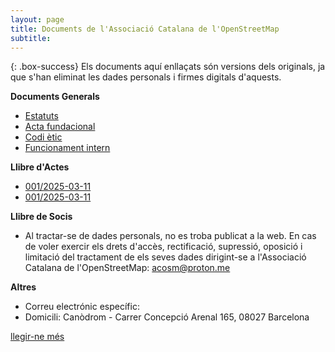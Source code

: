 ```yaml
---
layout: page
title: Documents de l'Associació Catalana de l'OpenStreetMap
subtitle: 
---
```


{: .box-success} Els documents aquí enllaçats són versions dels originals, ja que s'han eliminat les dades personals i firmes digitals d'aquests.

**Documents Generals**
- [Estatuts](https://www.osmcatala.cat/assets/docs/Estatuts%20-%20Associaci%C3%B3%20Catalana%20de%20l'OpenStreetMap.pdf)
- [Acta fundacional](https://www.osmcatala.cat/assets/docs/Acta%20fundacional.pdf)
- [Codi ètic]()
- [Funcionament intern]()
  
**Llibre d'Actes**
- [001/2025-03-11](https://www.osmcatala.cat/assets/docs/Acta%20fundacional.pdf)
- [001/2025-03-11]()

**Llibre de Socis**
- Al tractar-se de dades personals, no es troba publicat a la web. En cas de voler exercir els drets d'accès, rectificació, supressió, oposició i limitació del tractament de els seves dades dirigint-se a l'Associació Catalana de l'OpenStreetMap: acosm@proton.me

**Altres**
- Correu electrónic específic:
- Domicili: Canòdrom - Carrer Concepció Arenal 165, 08027 Barcelona

[llegir-ne més](https://wiki.openstreetmap.org/wiki/WikiProject_Catalan) 
